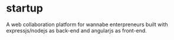 # startup
A web collaboration platform for wannabe enterpreneurs built with expressjs/nodejs as back-end and angularjs as front-end.

